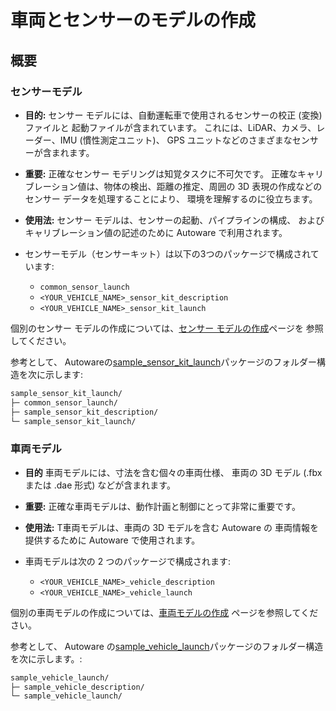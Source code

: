 # 車両とセンサーのモデルの作成

## 概要

### センサーモデル

- **目的:** センサー モデルには、自動運転車で使用されるセンサーの校正 (変換) ファイルと
  起動ファイルが含まれています。
  これには、LiDAR、カメラ、レーダー、IMU (慣性測定ユニット)、
  GPS ユニットなどのさまざまなセンサーが含まれます。

- **重要:** 正確なセンサー モデリングは知覚タスクに不可欠です。
  正確なキャリブレーション値は、物体の検出、距離の推定、周囲の 3D 表現の作成などの
  センサー データを処理することにより、
  環境を理解するのに役立ちます。

- **使用法:** センサー モデルは、センサーの起動、パイプラインの構成、
  およびキャリブレーション値の記述のために Autoware で利用されます。

- センサーモデル（センサーキット）は以下の3つのパッケージで構成されています:
  - `common_sensor_launch`
  - `<YOUR_VEHICLE_NAME>_sensor_kit_description`
  - `<YOUR_VEHICLE_NAME>_sensor_kit_launch`

個別のセンサー モデルの作成については、[センサー モデルの作成](./creating-sensor-model)ページを
参照してください。

参考として、
Autowareの[sample_sensor_kit_launch](https://github.com/autowarefoundation/sample_sensor_kit_launch)パッケージのフォルダー構造を次に示します:

```diff
sample_sensor_kit_launch/
├─ common_sensor_launch/
├─ sample_sensor_kit_description/
└─ sample_sensor_kit_launch/
```

### 車両モデル

- **目的** 車両モデルには、寸法を含む個々の車両仕様、
  車両の 3D モデル (.fbx または .dae 形式) などが含まれます。

- **重要:** 正確な車両モデルは、動作計画と制御にとって非常に重要です。

- **使用法:** T車両モデルは、車両の 3D モデルを含む Autoware の
  車両情報を提供するために Autoware で使用されます。

- 車両モデルは次の 2 つのパッケージで構成されます:
  - `<YOUR_VEHICLE_NAME>_vehicle_description`
  - `<YOUR_VEHICLE_NAME>_vehicle_launch`

個別の車両モデルの作成については、[車両モデルの作成](./creating-vehicle-model)
ページを参照してください。

参考として、
Autoware の[sample_vehicle_launch](https://github.com/autowarefoundation/sample_vehicle_launch)パッケージのフォルダー構造を次に示します。:

```diff
sample_vehicle_launch/
├─ sample_vehicle_description/
└─ sample_vehicle_launch/
```
